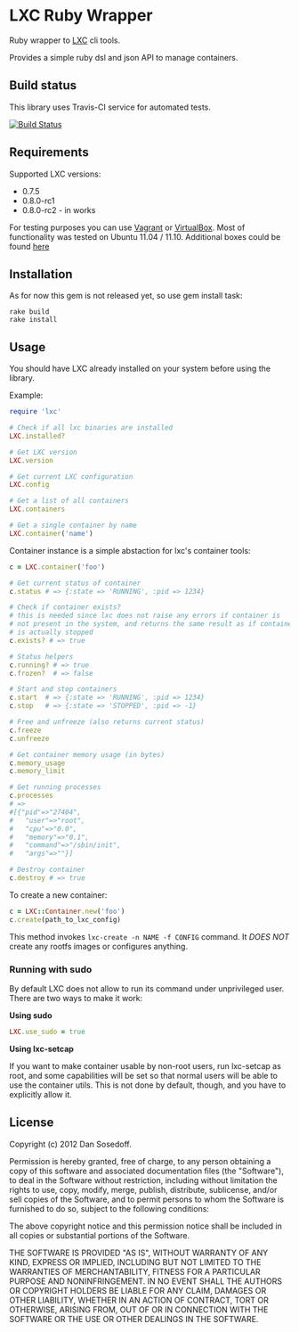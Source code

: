 # LXC Ruby Wrapper

Ruby wrapper to [LXC](http://lxc.sourceforge.net/) cli tools. 

Provides a simple ruby dsl and json API to manage containers. 

## Build status

This library uses Travis-CI service for automated tests.

[![Build Status](https://secure.travis-ci.org/stephenrjohnson/lxc-ruby.png?branch=master)](https://travis-ci.org/#!/stephenrjohnson/lxc-ruby)

## Requirements

Supported LXC versions:

- 0.7.5
- 0.8.0-rc1
- 0.8.0-rc2 - in works  

For testing purposes you can use [Vagrant](http://vagrantup.com/) or [VirtualBox](https://www.virtualbox.org/). Most of functionality
was tested on Ubuntu 11.04 / 11.10. Additional boxes could be found [here](http://www.vagrantbox.es/)

## Installation

As for now this gem is not released yet, so use gem install task:

```
rake build
rake install
```

## Usage

You should have LXC already installed on your system before using the library.

Example:

```ruby
require 'lxc'

# Check if all lxc binaries are installed
LXC.installed?

# Get LXC version
LXC.version

# Get current LXC configuration
LXC.config

# Get a list of all containers
LXC.containers

# Get a single container by name
LXC.container('name')
```

Container instance is a simple abstaction for lxc's container tools:

```ruby
c = LXC.container('foo')

# Get current status of container
c.status # => {:state => 'RUNNING', :pid => 1234}

# Check if container exists?
# this is needed since lxc does not raise any errors if container is
# not present in the system, and returns the same result as if container
# is actually stopped
c.exists? # => true

# Status helpers
c.running? # => true
c.frozen?  # => false

# Start and stop containers
c.start  # => {:state => 'RUNNING', :pid => 1234}
c.stop   # => {:state => 'STOPPED', :pid => -1}

# Free and unfreeze (also returns current status)
c.freeze
c.unfreeze

# Get container memory usage (in bytes)
c.memory_usage
c.memory_limit

# Get running processes
c.processes 
# => 
#[{"pid"=>"27404",
#   "user"=>"root",
#   "cpu"=>"0.0",
#   "memory"=>"0.1",
#   "command"=>"/sbin/init",
#   "args"=>""}]

# Destroy container
c.destroy # => true
```

To create a new container:

``` ruby
c = LXC::Container.new('foo')
c.create(path_to_lxc_config)
```

This method invokes ```lxc-create -n NAME -f CONFIG``` command. It *DOES NOT* create 
any rootfs images or configures anything.

### Running with sudo

By default LXC does not allow to run its command under unprivileged user. There are
two ways to make it work: 

**Using sudo**

```ruby
LXC.use_sudo = true
```

**Using lxc-setcap**

If you want to make container usable by non-root users, run lxc-setcap as root, and some capabilities will be set so that normal users will be able to use the container utils. This is not done by default, though, and you have to explicitly allow it.


## License

Copyright (c) 2012 Dan Sosedoff.

Permission is hereby granted, free of charge, to any person obtaining a copy of this software and associated documentation files (the "Software"), to deal in the Software without restriction, including without limitation the rights to use, copy, modify, merge, publish, distribute, sublicense, and/or sell copies of the Software, and to permit persons to whom the Software is furnished to do so, subject to the following conditions:

The above copyright notice and this permission notice shall be included in all copies or substantial portions of the Software.

THE SOFTWARE IS PROVIDED "AS IS", WITHOUT WARRANTY OF ANY KIND, EXPRESS OR IMPLIED, INCLUDING BUT NOT LIMITED TO THE WARRANTIES OF MERCHANTABILITY, FITNESS FOR A PARTICULAR PURPOSE AND NONINFRINGEMENT. IN NO EVENT SHALL THE AUTHORS OR COPYRIGHT HOLDERS BE LIABLE FOR ANY CLAIM, DAMAGES OR OTHER LIABILITY, WHETHER IN AN ACTION OF CONTRACT, TORT OR OTHERWISE, ARISING FROM, OUT OF OR IN CONNECTION WITH THE SOFTWARE OR THE USE OR OTHER DEALINGS IN THE SOFTWARE.